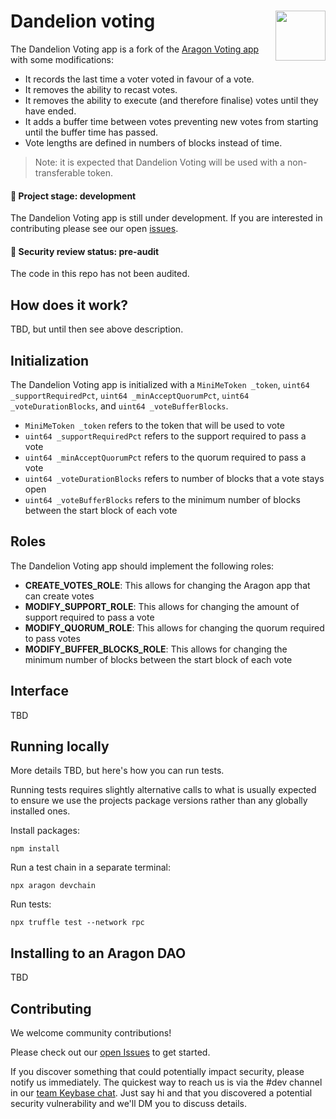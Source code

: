 # Dandelion voting <img align="right" src="https://github.com/1Hive/website/blob/master/website/static/img/bee.png" height="80px" />

The Dandelion Voting app is a fork of the [Aragon Voting app](https://github.com/aragon/aragon-apps/tree/master/apps/voting) with some modifications:
- It records the last time a voter voted in favour of a vote.
- It removes the ability to recast votes.
- It removes the ability to execute (and therefore finalise) votes until they have ended.
- It adds a buffer time between votes preventing new votes from starting until the buffer time has passed.
- Vote lengths are defined in numbers of blocks instead of time.

> Note: it is expected that Dandelion Voting will be used with a non-transferable token.

#### 🐲 Project stage: development

The Dandelion Voting app is still under development. If you are interested in contributing please see our open [issues](https://github.com/1hive/time-lock-app/issues).

#### 🚨 Security review status: pre-audit

The code in this repo has not been audited.

## How does it work?

TBD, but until then see above description.

## Initialization

The Dandelion Voting app is initialized with a `MiniMeToken _token`, `uint64 _supportRequiredPct`, `uint64 _minAcceptQuorumPct`, `uint64 _voteDurationBlocks`, and `uint64 _voteBufferBlocks`.
- `MiniMeToken _token` refers to the token that will be used to vote
- `uint64 _supportRequiredPct` refers to the support required to pass a vote
- `uint64 _minAcceptQuorumPct` refers to the quorum required to pass a vote
- `uint64 _voteDurationBlocks` refers to number of blocks that a vote stays open
- `uint64 _voteBufferBlocks` refers to the minimum number of blocks between the start block of each vote

## Roles

The Dandelion Voting app should implement the following roles:
- **CREATE_VOTES_ROLE**: This allows for changing the Aragon app that can create votes
- **MODIFY_SUPPORT_ROLE**: This allows for changing the amount of support required to pass a vote
- **MODIFY_QUORUM_ROLE**: This allows for changing the quorum required to pass votes
- **MODIFY_BUFFER_BLOCKS_ROLE**: This allows for changing the minimum number of blocks between the start block of each vote

## Interface

TBD

## Running locally

More details TBD, but here's how you can run tests.

Running tests requires slightly alternative calls to what is usually expected to ensure we use the projects package versions rather than any globally installed ones.

Install packages:
```
npm install
```

Run a test chain in a separate terminal:
```
npx aragon devchain
```

Run tests:
```
npx truffle test --network rpc
```

## Installing to an Aragon DAO

TBD

## Contributing

We welcome community contributions!

Please check out our [open Issues](https://github.com/1Hive/time-lock-app/issues) to get started.

If you discover something that could potentially impact security, please notify us immediately. The quickest way to reach us is via the #dev channel in our [team Keybase chat](https://1hive.org/contribute/keybase). Just say hi and that you discovered a potential security vulnerability and we'll DM you to discuss details.

